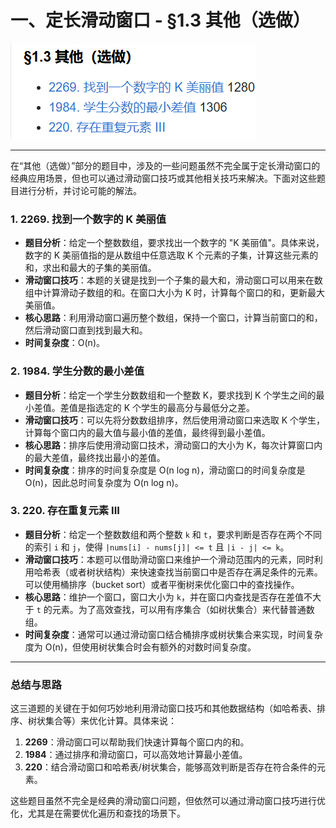 # 一、定长滑动窗口 - §1.3 其他（选做）
![alt text](img_src/s1.3.1.png)

---

在“其他（选做）”部分的题目中，涉及的一些问题虽然不完全属于定长滑动窗口的经典应用场景，但也可以通过滑动窗口技巧或其他相关技巧来解决。下面对这些题目进行分析，并讨论可能的解法。

### 1. **2269. 找到一个数字的 K 美丽值**
   - **题目分析**：给定一个整数数组，要求找出一个数字的 "K 美丽值"。具体来说，数字的 K 美丽值指的是从数组中任意选取 K 个元素的子集，计算这些元素的和，求出和最大的子集的美丽值。
   - **滑动窗口技巧**：本题的关键是找到一个子集的最大和，滑动窗口可以用来在数组中计算滑动子数组的和。在窗口大小为 K 时，计算每个窗口的和，更新最大美丽值。
   - **核心思路**：利用滑动窗口遍历整个数组，保持一个窗口，计算当前窗口的和，然后滑动窗口直到找到最大和。
   - **时间复杂度**：O(n)。

### 2. **1984. 学生分数的最小差值**
   - **题目分析**：给定一个学生分数数组和一个整数 K，要求找到 K 个学生之间的最小差值。差值是指选定的 K 个学生的最高分与最低分之差。
   - **滑动窗口技巧**：可以先将分数数组排序，然后使用滑动窗口来选取 K 个学生，计算每个窗口内的最大值与最小值的差值，最终得到最小差值。
   - **核心思路**：排序后使用滑动窗口技术，滑动窗口的大小为 K，每次计算窗口内的最大差值，最终找出最小的差值。
   - **时间复杂度**：排序的时间复杂度是 O(n log n)，滑动窗口的时间复杂度是 O(n)，因此总时间复杂度为 O(n log n)。

### 3. **220. 存在重复元素 III**
   - **题目分析**：给定一个整数数组和两个整数 `k` 和 `t`，要求判断是否存在两个不同的索引 `i` 和 `j`，使得 `|nums[i] - nums[j]| <= t` 且 `|i - j| <= k`。
   - **滑动窗口技巧**：本题可以借助滑动窗口来维护一个滑动范围内的元素，同时利用哈希表（或者树状结构）来快速查找当前窗口中是否存在满足条件的元素。可以使用桶排序（bucket sort）或者平衡树来优化窗口中的查找操作。
   - **核心思路**：维护一个窗口，窗口大小为 `k`，并在窗口内查找是否存在差值不大于 `t` 的元素。为了高效查找，可以用有序集合（如树状集合）来代替普通数组。
   - **时间复杂度**：通常可以通过滑动窗口结合桶排序或树状集合来实现，时间复杂度为 O(n)，但使用树状集合时会有额外的对数时间复杂度。

---

### 总结与思路
这三道题的关键在于如何巧妙地利用滑动窗口技巧和其他数据结构（如哈希表、排序、树状集合等）来优化计算。具体来说：
1. **2269**：滑动窗口可以帮助我们快速计算每个窗口内的和。
2. **1984**：通过排序和滑动窗口，可以高效地计算最小差值。
3. **220**：结合滑动窗口和哈希表/树状集合，能够高效判断是否存在符合条件的元素。

这些题目虽然不完全是经典的滑动窗口问题，但依然可以通过滑动窗口技巧进行优化，尤其是在需要优化遍历和查找的场景下。